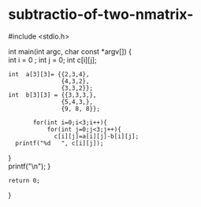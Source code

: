 # subtractio-of-two-nmatrix-

#include <stdio.h>

int main(int argc, char const *argv[])
{  
    int i = 0 ;
    int j = 0; 
    int c[i][j];

    int  a[3][3]= {{2,3,4},
                   {4,3,2}, 
                   {3,3,2}};
    int  b[3][3] = {{3,3,3,}, 
                   {5,4,3,}, 
                   {9, 8, 8}};

           for(int i=0;i<3;i++){    
               for(int j=0;j<3;j++){    
                 c[i][j]=a[i][j]-b[i][j];    
      printf("%d   ", c[i][j]);
}    
      printf("\n");
} 
    
     
    return 0;
}
